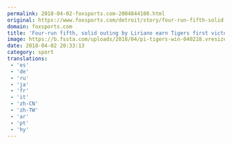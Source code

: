 ```yaml
---
permalink: 2018-04-02-foxsports.com-2004844100.html
original: https://www.foxsports.com/detroit/story/four-run-fifth-solid-outing-by-liriano-earn-tigers-first-victory-040218
domain: foxsports.com
title: 'Four-run fifth, solid outing by Liriano earn Tigers first victory'
image: https://b.fssta.com/uploads/2018/04/pi-tigers-win-040218.vresize.1200.630.high.63.jpg
date: 2018-04-02 20:33:13
category: sport
translations: 
 - 'es'
 - 'de'
 - 'ru'
 - 'ja'
 - 'fr'
 - 'it'
 - 'zh-CN'
 - 'zh-TW'
 - 'ar'
 - 'pt'
 - 'hy'
---
```


